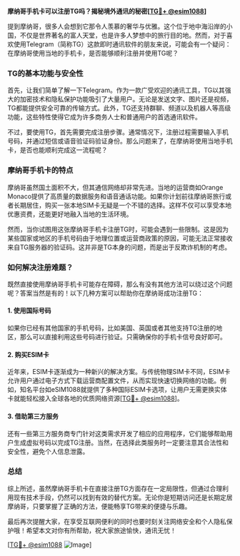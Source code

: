 **摩纳哥手机卡可以注册TG吗？揭秘境外通讯的秘密[[TG💪+ @esim1088](https://t.me/s/esim1088)]**

提到摩纳哥，很多人会想到它那令人羡慕的奢华与优雅。这个位于地中海沿岸的小国，不仅是世界著名的富人天堂，也是许多人梦想中的旅行目的地。然而，对于喜欢使用Telegram（简称TG）这款即时通讯软件的朋友来说，可能会有一个疑问：在摩纳哥使用当地的手机卡，是否能够顺利注册并使用TG呢？

### TG的基本功能与安全性

首先，让我们简单了解一下Telegram。作为一款广受欢迎的通讯工具，TG以其强大的加密技术和隐私保护功能吸引了大量用户。无论是发送文字、图片还是视频，TG都能提供安全可靠的传输方式。此外，TG还支持群聊、频道以及机器人等高级功能，这些特性使得它成为许多商务人士和普通用户的首选通讯软件。

不过，要使用TG，首先需要完成注册步骤。通常情况下，注册过程需要输入手机号码，并通过短信或语音验证码验证身份。那么问题来了，在摩纳哥使用当地手机卡，是否也能顺利完成这一流程呢？

### 摩纳哥手机卡的特点

摩纳哥虽然国土面积不大，但其通信网络却非常先进。当地的运营商如Orange Monaco提供了高质量的数据服务和语音通话功能。如果你计划前往摩纳哥旅行或者长期居住，购买一张本地SIM卡无疑是一个不错的选择。这样不仅可以享受本地优惠资费，还能更好地融入当地的生活环境。

然而，当你试图用这张摩纳哥手机卡注册TG时，可能会遇到一些限制。这是因为某些国家或地区的手机号码由于地理位置或运营商政策的原因，可能无法正常接收来自TG服务器的验证码。这并非是TG本身的问题，而是出于反欺诈机制的考虑。

### 如何解决注册难题？

既然直接使用摩纳哥手机卡可能存在障碍，那么有没有其他方法可以绕过这个问题呢？答案当然是有的！以下几种方案可以帮助你在摩纳哥成功注册TG：

#### 1. 使用国际号码
如果你已经有其他国家的手机号码，比如美国、英国或者其他支持TG注册的地区，那么可以直接利用这些号码进行验证。只需确保你的手机卡信号良好即可。

#### 2. 购买ESIM卡
近年来，ESIM卡逐渐成为一种新兴的解决方案。与传统物理SIM卡不同，ESIM卡允许用户通过电子方式下载运营商配置文件，从而实现快速切换网络的功能。例如，知名平台如eSIM1088就提供了多种国际ESIM卡选项，让用户无需更换实体卡就能轻松接入全球各地的优质网络资源[[TG💪+ @esim1088](https://t.me/s/esim1088)]。

#### 3. 借助第三方服务
还有一些第三方服务商专门针对这类需求开发了相应的应用程序，它们能够帮助用户生成虚拟号码以完成TG注册。当然，在选择此类服务时一定要注意其合法性和安全性，避免个人信息泄露。

### 总结

综上所述，虽然摩纳哥手机卡在直接注册TG方面存在一定局限性，但通过合理利用现有技术手段，仍然可以找到有效的替代方案。无论你是短期访问还是长期定居摩纳哥，只要掌握了正确的方法，便能畅享TG带来的便捷与乐趣。

最后再次提醒大家，在享受互联网便利的同时也要时刻关注网络安全和个人隐私保护哦！希望本文对你有所帮助，祝大家旅途愉快，通讯无忧！

[[TG💪+ @esim1088](https://t.me/s/esim1088) ![Image](https://i.postimg.cc/4NQfJmqS/Snipaste-2025-05-13-00-14-12.png)]